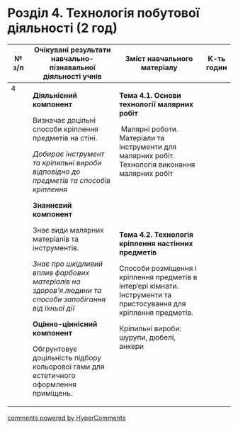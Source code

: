 <div id="hypercomments_widget" class="js-hypercomments-widget invisible"></div>

# Розділ 4. Технологія побутової діяльності (2 год)

<table>
<tr>
<td width="10%" align="center"><b>№ з/п</b></td>
<td width="40%" align="center"><b>Очікувані результати навчально-пізнавальної діяльності учнів</b></td>
<td width="40%" align="center"><b>Зміст навчального матеріалу</b></td>
<td width="10%" align="center"><b>К-ть годин</b></td>
</tr>
<tbody>
<tr>
<td rowspan="2" width="10%" style="vertical-align:top !important;">4</td>
<td rowspan="2" width="40%" style="vertical-align:top !important;">
<p><strong>Діяльнісний компонент</strong></p>
<p>Визначає доцільні способи кріплення предметів на стіні.</p>
<p><em>Добирає інструмент та кріпильні вироби відповідно до предметів та способів кріплення</em></p>
<p><strong>Знаннєвий компонент</strong></p>
<p>Знає види малярних матеріалів та інструментів.</p>
<p><em>Знає про шкідливий вплив фарбових матеріалів на здоров&rsquo;я людини та способи запобігання від їхньої дії</em></p>
<p><strong>Оцінно-ціннісний компонент</strong></p>
<p>Обгрунтовує доцільність підбору кольорової гами для естетичного оформлення приміщень.</p>
</td>
<td width="40%" style="vertical-align:top !important;">
<p><strong>Тема 4.1. Основи технології малярних робіт</strong></p>
<p>&nbsp;Малярні роботи. Матеріали та інструменти для малярних робіт. Технологія виконання малярних робіт</p>
</td>
<td width="10%" style="vertical-align:top !important;"></td>
</tr>
<tr>
<td width="40%" style="vertical-align:top !important;">
<p><strong>Тема 4.2. Технологія кріплення настінних предметів</strong></p>
<p>Способи розміщення і кріплення предметів в інтер&rsquo;єрі кімнати. Інструменти та пристосування для кріплення предметів.</p>
<p>Кріпильні вироби: шурупи, дюбелі, анкери</p>
</td>
<td width="10%" style="vertical-align:top !important;"></td>
</tr>
</table>

<div class="js-hypercomments-container">
<a href="http://hypercomments.com" class="hc-link" title="comments widget">comments powered by HyperComments</a>
</div>